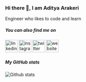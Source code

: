 ### Hi there 👋, I am Aditya Arakeri

Engineer who likes to code and learn

##### You can also find me on
[<img src='https://img.icons8.com/ios-glyphs/72/linkedin-2.png' alt='linkedin' height='40'>](https://www.linkedin.com/in/adityaarakeri/)  [<img src='https://img.icons8.com/material-rounded/72/instagram-new.png' alt='instagram' height='40'>](https://www.instagram.com/aditya005/) [<img src='https://img.icons8.com/ios-glyphs/72/twitter.png' alt='twitter' height='40'>](https://twitter.com/@aditya005) [<img src='https://cdn.jsdelivr.net/npm/simple-icons@3.0.1/icons/icloud.svg' alt='website' height='40'>](https://adityaarakeri.com)  


##### My GitHub stats
![Github stats](https://github-readme-stats.vercel.app/api?username=adityaarakeri&show_icons=true)
<!--
**adityaarakeri/adityaarakeri** is a ✨ _special_ ✨ repository because its `README.md` (this file) appears on your GitHub profile.

Here are some ideas to get you started:

- 🔭 I’m currently working on ...
- 🌱 I’m currently learning ...
- 👯 I’m looking to collaborate on ...
- 🤔 I’m looking for help with ...
- 💬 Ask me about ...
- 📫 How to reach me: ...
- 😄 Pronouns: ...
- ⚡ Fun fact: ...
-->

